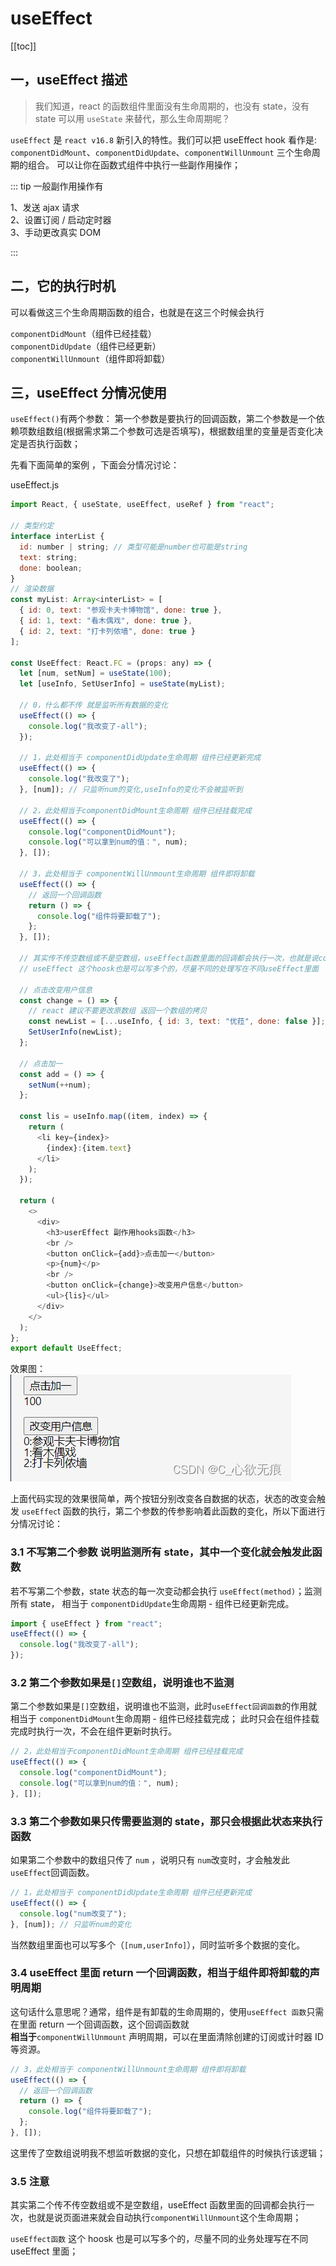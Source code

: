# useEffect

[[toc]]

## 一，useEffect 描述

> 我们知道，react 的函数组件里面没有生命周期的，也没有 state，没有 state 可以用 `useState` 来替代，那么生命周期呢？

`useEffect` 是 `react v16.8` 新引入的特性。我们可以把 useEffect hook 看作是:
`componentDidMount`、`componentDidUpdate`、`componentWillUnmount` 三个生命周期的组合。
可以让你在函数式组件中执行一些副作用操作；

::: tip 一般副作用操作有

1、发送 ajax 请求  
2、设置订阅 / 启动定时器  
3、手动更改真实 DOM

:::

## 二，它的执行时机

可以看做这三个生命周期函数的组合，也就是在这三个时候会执行

`componentDidMount`（组件已经挂载）<br/> `componentDidUpdate`（组件已经更新）<br/> `componentWillUnmount`（组件即将卸载）<br/>

## 三，useEffect 分情况使用

`useEffect()`有两个参数：
第一个参数是要执行的回调函数，第二个参数是一个依赖项数组数组(根据需求第二个参数可选是否填写)，根据数组里的变量是否变化决定是否执行函数；

先看下面简单的案例 ，下面会分情况讨论：

useEffect.js

```javascript
import React, { useState, useEffect, useRef } from "react";

// 类型约定
interface interList {
  id: number | string; // 类型可能是number也可能是string
  text: string;
  done: boolean;
}
// 渲染数据
const myList: Array<interList> = [
  { id: 0, text: "参观卡夫卡博物馆", done: true },
  { id: 1, text: "看木偶戏", done: true },
  { id: 2, text: "打卡列侬墙", done: true }
];

const UseEffect: React.FC = (props: any) => {
  let [num, setNum] = useState(100);
  let [useInfo, SetUserInfo] = useState(myList);

  // 0，什么都不传 就是监听所有数据的变化
  useEffect(() => {
    console.log("我改变了-all");
  });

  // 1，此处相当于 componentDidUpdate生命周期 组件已经更新完成
  useEffect(() => {
    console.log("我改变了");
  }, [num]); // 只监听num的变化,useInfo的变化不会被监听到

  // 2，此处相当于componentDidMount生命周期 组件已经挂载完成
  useEffect(() => {
    console.log("componentDidMount");
    console.log("可以拿到num的值：", num);
  }, []);

  // 3，此处相当于 componentWillUnmount生命周期 组件即将卸载
  useEffect(() => {
    // 返回一个回调函数
    return () => {
      console.log("组件将要卸载了");
    };
  }, []);

  // 其实传不传空数组或不是空数组，useEffect函数里面的回调都会执行一次，也就是说componentWillUnmount这个生命周期页面进来就会执行
  // useEffect 这个hoosk也是可以写多个的，尽量不同的处理写在不同useEffect里面

  // 点击改变用户信息
  const change = () => {
    // react 建议不要更改原数组 返回一个数组的拷贝
    const newList = [...useInfo, { id: 3, text: "优菈", done: false }];
    SetUserInfo(newList);
  };

  // 点击加一
  const add = () => {
    setNum(++num);
  };

  const lis = useInfo.map((item, index) => {
    return (
      <li key={index}>
        {index}:{item.text}
      </li>
    );
  });

  return (
    <>
      <div>
        <h3>userEffect 副作用hooks函数</h3>
        <br />
        <button onClick={add}>点击加一</button>
        <p>{num}</p>
        <br />
        <button onClick={change}>改变用户信息</button>
        <ul>{lis}</ul>
      </div>
    </>
  );
};
export default UseEffect;
```

效果图： ![在这里插入图片描述](../images/useEffect.png)

上面代码实现的效果很简单，两个按钮分别改变各自数据的状态，状态的改变会触发 `useEffec`t 函数的执行，第二个参数的传参影响着此函数的变化，所以下面进行分情况讨论：

### 3.1 不写第二个参数 说明监测所有 state，其中一个变化就会触发此函数

若不写第二个参数，state 状态的每一次变动都会执行 `useEffect(method)`；监测所有 state，
相当于 `componentDidUpdate`生命周期 - 组件已经更新完成。

```javascript
import { useEffect } from "react";
useEffect(() => {
  console.log("我改变了-all");
});
```

### 3.2 第二个参数如果是`[]`空数组，说明谁也不监测

第二个参数如果是`[]`空数组，说明谁也不监测，此时`useEffect回调函数`的作用就
相当于 `componentDidMount`生命周期 - 组件已经挂载完成；
此时只会在组件挂载完成时执行一次，不会在组件更新时执行。

```javascript
// 2，此处相当于componentDidMount生命周期 组件已经挂载完成
useEffect(() => {
  console.log("componentDidMount");
  console.log("可以拿到num的值：", num);
}, []);
```

### 3.3 第二个参数如果只传需要监测的 state，那只会根据此状态来执行函数

如果第二个参数中的数组只传了 `num` ，说明只有 `num`改变时，才会触发此`useEffect`回调函数。

```javascript
// 1，此处相当于 componentDidUpdate生命周期 组件已经更新完成
useEffect(() => {
  console.log("num改变了");
}, [num]); // 只监听num的变化
```

当然数组里面也可以写多个（`[num,userInfo]`），同时监听多个数据的变化。

### 3.4 useEffect 里面 return 一个回调函数，相当于组件即将卸载的声明周期

这句话什么意思呢？通常，组件是有卸载的生命周期的，使用`useEffect 函数`只需在里面 return 一个回调函数，这个回调函数就  
**相当于**`componentWillUnmount` 声明周期，可以在里面清除创建的订阅或计时器 ID 等资源。

```javascript
// 3，此处相当于 componentWillUnmount生命周期 组件即将卸载
useEffect(() => {
  // 返回一个回调函数
  return () => {
    console.log("组件将要卸载了");
  };
}, []);
```

这里传了空数组说明我不想监听数据的变化，只想在卸载组件的时候执行该逻辑；

### 3.5 注意

其实第二个传不传空数组或不是空数组，useEffect 函数里面的回调都会执行一次，也就是说页面进来就会自动执行`componentWillUnmount`这个生命周期；

`useEffect函数` 这个 hoosk 也是可以写多个的，尽量不同的业务处理写在不同 useEffect 里面；
